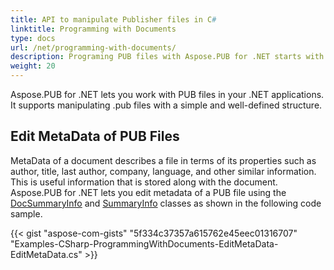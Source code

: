```yaml
---
title: API to manipulate Publisher files in C# 
linktitle: Programming with Documents
type: docs
url: /net/programming-with-documents/
description: Programing PUB files with Aspose.PUB for .NET starts with editing the file Metadata that describes its properties like author, tile, company, language, etc.
weight: 20
---
```


Aspose.PUB for .NET lets you work with PUB files in your .NET applications. It supports manipulating .pub files with a simple and well-defined structure. 
## **Edit MetaData of PUB Files**
MetaData of a document describes a file in terms of its properties such as author, title, last author, company, language, and other similar information. This is useful information that is stored along with the document. Aspose.PUB for .NET lets you edit metadata of a PUB file using the [DocSummaryInfo](https://reference.aspose.com/pub/net/aspose.pub/docsummaryinfo/) and [SummaryInfo](https://reference.aspose.com/pub/net/aspose.pub/summaryinfo/) classes as shown in the following code sample.

{{< gist "aspose-com-gists" "5f334c37357a615762e45eec01316707" "Examples-CSharp-ProgrammingWithDocuments-EditMetaData-EditMetaData.cs" >}}




